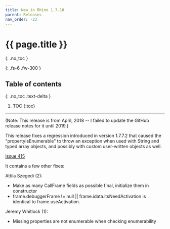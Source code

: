 ```yaml
---
title: New in Rhino 1.7.10
parent: Releases
nav_order: -23
---
```


# {{ page.title }}
{: .no_toc }

{: .fs-6 .fw-300 }

## Table of contents
{: .no_toc .text-delta }

1. TOC
{:toc}

---
(Note: This release is from April, 2018 -- I failed to update the GitHub release notes for it until 2019.)

This release fixes a regression introduced in version 1.7.7.2 that caused the "propertyIsEnumerable" to throw an exception when used with String and typed array objects, and possibly with custom user-written objects as well.

[Issue 415](https://github.com/mozilla/rhino/issues/415)

It contains a few other fixes:

Attila Szegedi (2):
- Make as many CallFrame fields as possible final, initialize them in constructor
- frame.debuggerFrame != null || frame.idata.itsNeedActivation is identical to frame.useActivation.

Jeremy Whitlock (1):
- Missing properties are not enumerable when checking enumerability